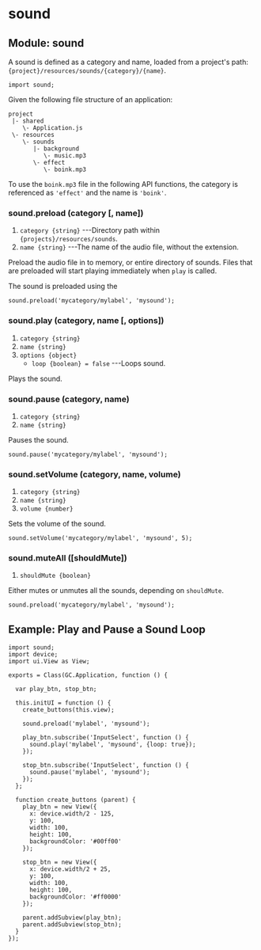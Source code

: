 # sound

## Module: sound

A sound is defined as a category and name, loaded from a
project's path: `{project}/resources/sounds/{category}/{name}`.

~~~
import sound;
~~~

Given the following file structure of an application:

~~~
project
 |- shared
    \- Application.js
 \- resources
    \- sounds
       |- background
          \- music.mp3
       \- effect
          \- boink.mp3
~~~

To use the `boink.mp3` file in the following API
functions, the category is referenced as
`'effect'` and the name is `'boink'`.


### sound.preload (category [, name])
1. `category {string}` ---Directory path within `{projects}/resources/sounds`.
2. `name {string}` ---The name of the audio file, without the extension.

Preload the audio file in to memory, or entire directory of
sounds. Files that are preloaded will start playing
immediately when `play` is called.


The sound is preloaded using the 

~~~
sound.preload('mycategory/mylabel', 'mysound');
~~~

### sound.play (category, name [, options])
1. `category {string}`
2. `name {string}`
3. `options {object}`
	* `loop {boolean} = false` ---Loops sound.

Plays the sound.

### sound.pause (category, name)
1. `category {string}`
2. `name {string}`

Pauses the sound.

~~~
sound.pause('mycategory/mylabel', 'mysound');
~~~

### sound.setVolume (category, name, volume)
1. `category {string}`
2. `name {string}`
3. `volume {number}`

Sets the volume of the sound.

~~~
sound.setVolume('mycategory/mylabel', 'mysound', 5);
~~~

### sound.muteAll ([shouldMute])
1. `shouldMute {boolean}`

Either mutes or unmutes all the sounds, depending on `shouldMute`.

~~~
sound.preload('mycategory/mylabel', 'mysound');
~~~

## Example: Play and Pause a Sound Loop

~~~
import sound;
import device;
import ui.View as View;

exports = Class(GC.Application, function () {

  var play_btn, stop_btn;
  
  this.initUI = function () {
    create_buttons(this.view);
    
    sound.preload('mylabel', 'mysound');
        
    play_btn.subscribe('InputSelect', function () {
      sound.play('mylabel', 'mysound', {loop: true});
    });

    stop_btn.subscribe('InputSelect', function () {
      sound.pause('mylabel', 'mysound');
    });
  };

  function create_buttons (parent) {
    play_btn = new View({
      x: device.width/2 - 125,
      y: 100,
      width: 100,
      height: 100,
      backgroundColor: '#00ff00'
    });

    stop_btn = new View({
      x: device.width/2 + 25,
      y: 100,
      width: 100,
      height: 100,
      backgroundColor: '#ff0000'
    });

    parent.addSubview(play_btn);
    parent.addSubview(stop_btn);
  }
});
~~~
